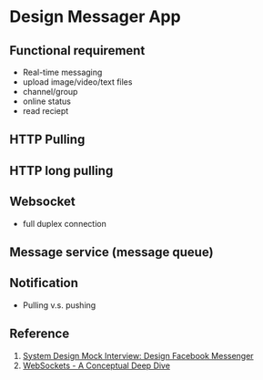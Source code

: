 # Design Messager App

## Functional requirement

* Real-time messaging
* upload image/video/text files
* channel/group
* online status
* read reciept

## HTTP Pulling

## HTTP long pulling

## Websocket

* full duplex connection

## Message service (message queue)

## Notification

* Pulling v.s. pushing

## Reference

1. [System Design Mock Interview: Design Facebook Messenger](https://youtu.be/uzeJb7ZjoQ4)
2. [WebSockets - A Conceptual Deep Dive](https://ably.com/topic/websockets)
